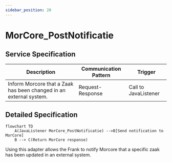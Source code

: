 ```yaml
---
sidebar_position: 20
---
```


# MorCore_PostNotificatie

## Service Specification
| Description | Communication Pattern | Trigger | 
| --- | --- | --- | 
| Inform Morcore that a Zaak has been changed in an external system. | Request-Response | Call to JavaListener

## Detailed Specification
```mermaid
flowchart TD
    A(JavaListener MorCore_PostNotificatie) -->B[Send notification to MorCore]
    B --> C(Return MorCore response)
```

Using this adapter allows the Frank to notify Morcore that a specific zaak has been updated in an external system.